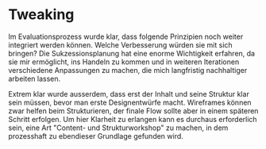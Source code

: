 # Tweaking

Im Evaluationsprozess wurde klar, dass folgende Prinzipien noch weiter integriert werden können. Welche Verbesserung würden sie mit sich bringen? Die Sukzessionsplanung hat eine enorme Wichtigkeit erfahren, da sie mir ermöglicht, ins Handeln zu kommen und in weiteren Iterationen verschiedene Anpassungen zu machen, die mich langfristig nachhaltiger arbeiten lassen.

Extrem klar wurde ausserdem, dass erst der Inhalt und seine Struktur klar sein müssen, bevor man erste Designentwürfe macht. Wireframes können zwar helfen beim Strukturieren, der finale Flow sollte aber in einem späteren Schritt erfolgen. Um hier Klarheit zu erlangen kann es durchaus erforderlich sein, eine Art "Content- und Strukturworkshop" zu machen, in dem prozesshaft zu ebendieser Grundlage gefunden wird.

